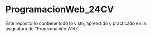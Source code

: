 # ProgramacionWeb_24CV

Este repositorio contiene todo lo visto, aprendido y practicado en la asignatura de "Programación Web".
